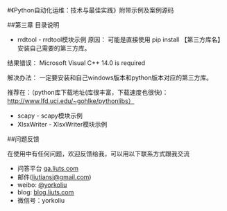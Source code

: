 #《Python自动化运维：技术与最佳实践》附带示例及案例源码

##第三章 目录说明
+ rrdtool - rrdtool模块示例
    原因：
可能是直接使用 pip install 【第三方库名】 安装自己需要的第三方库。

结果错误：
Microsoft Visual C++ 14.0 is required

解决办法：
一定要安装和自己windows版本和python版本对应的第三方库。

推荐在：（python库下载地址(库很丰富，下载速度也很快)：http://www.lfd.uci.edu/~gohlke/pythonlibs）
+ scapy - scapy模块示例
+ XlsxWriter - XlsxWriter模块示例

##问题反馈

在使用中有任何问题，欢迎反馈给我，可以用以下联系方式跟我交流

* 问答平台 [qa.liuts.com](http://qa.liuts.com)
* 邮件(liutiansi@gmail.com)
* weibo: [@yorkoliu](http://weibo.com/u/1775431677)
* blog: [blog.liuts.com](http://blog.liuts.com)
* 微信号：yorkoliu